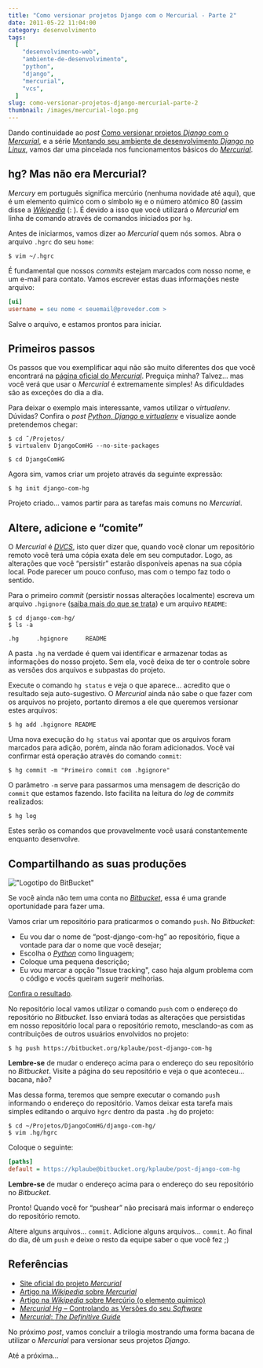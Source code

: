 ```yaml
---
title: "Como versionar projetos Django com o Mercurial - Parte 2"
date: 2011-05-22 11:04:00
category: desenvolvimento
tags:
  [
    "desenvolvimento-web",
    "ambiente-de-desenvolvimento",
    "python",
    "django",
    "mercurial",
    "vcs",
  ]
slug: como-versionar-projetos-django-mercurial-parte-2
thumbnail: /images/mercurial-logo.png
---
```


Dando continuidade ao _post_ [Como versionar
projetos *Django* com o *Mercurial*][], e a série [Montando seu ambiente
de desenvolvimento *Django* no *Linux*][], vamos dar uma pincelada nos
funcionamentos básicos do [*Mercurial*][].

## hg? Mas não era Mercurial?

_Mercury_ em português significa mercúrio (nenhuma novidade até aqui),
que é um elemento químico com o símbolo `Hg` e o número atômico 80
(assim disse a [*Wikipedia*][] (: ). É devido a isso que você utilizará
o _Mercurial_ em linha de comando através de comandos iniciados por
`hg`.

Antes de iniciarmos, vamos dizer ao _Mercurial_ quem nós somos. Abra o
arquivo `.hgrc` do seu `home`:

```text
$ vim ~/.hgrc
```

É fundamental que nossos _commits_ estejam marcados com nosso nome, e um
e-mail para contato. Vamos escrever estas duas informações neste
arquivo:

```ini
[ui]
username = seu nome < seuemail@provedor.com >
```

Salve o arquivo, e estamos prontos para iniciar.

## Primeiros passos

Os passos que vou exemplificar aqui não são muito diferentes dos que
você encontrará na [página oficial do *Mercurial*][]. Preguiça minha?
Talvez… mas você verá que usar o _Mercurial_ é extremamente simples! As
dificuldades são as exceções do dia a dia.

Para deixar o exemplo mais interessante, vamos utilizar o _virtualenv_.
Dúvidas? Confira o _post_ [*Python*, *Django* e *virtualenv*][] e
visualize aonde pretendemos chegar:

```text
$ cd ˜/Projetos/
$ virtualenv DjangoComHG --no-site-packages

$ cd DjangoComHG
```

Agora sim, vamos criar um projeto através da seguinte expressão:

```text
$ hg init django-com-hg
```

Projeto criado… vamos partir para as tarefas mais comuns no _Mercurial_.

## Altere, adicione e “comite”

O _Mercurial_ é [*DVCS*][], isto quer dizer que, quando você clonar um
repositório remoto você terá uma cópia exata dele em seu computador.
Logo, as alterações que você “persistir” estarão disponíveis apenas na
sua cópia local. Pode parecer um pouco confuso, mas com o tempo faz todo
o sentido.

Para o primeiro _commit_ (persistir nossas alterações localmente)
escreva um arquivo `.hgignore` ([saiba mais do que se trata][]) e um
arquivo `README`:

```text
$ cd django-com-hg/
$ ls -a

.hg     .hgignore     README
```

A pasta `.hg` na verdade é quem vai identificar e armazenar todas as
informações do nosso projeto. Sem ela, você deixa de ter o controle
sobre as versões dos arquivos e subpastas do projeto.

Execute o comando `hg status` e veja o que aparece… acredito que o
resultado seja auto-sugestivo. O _Mercurial_ ainda não sabe o que fazer
com os arquivos no projeto, portanto diremos a ele que queremos
versionar estes arquivos:

```text
$ hg add .hgignore README
```

Uma nova execução do `hg status` vai apontar que os arquivos foram
marcados para adição, porém, ainda não foram adicionados. Você vai
confirmar está operação através do comando `commit`:

```text
$ hg commit -m "Primeiro commit com .hgignore"
```

O parâmetro `-m` serve para passarmos uma mensagem de descrição do
`commit` que estamos fazendo. Isto facilita na leitura do _log_ de
_commits_ realizados:

```text
$ hg log
```

Estes serão os comandos que provavelmente você usará constantemente
enquanto desenvolve.

## Compartilhando as suas produções

!["Logotipo do BitBucket"](/images/bitbucket-logo.png "Logotipo do BitBucket")

Se você ainda não tem uma conta no
[*Bitbucket*][], essa é uma grande oportunidade para fazer uma.

Vamos criar um repositório para praticarmos o comando `push`. No
_Bitbucket_:

- Eu vou dar o nome de “post-django-com-hg” ao repositório, fique a
  vontade para dar o nome que você desejar;
- Escolha o [*Python*][] como linguagem;
- Coloque uma pequena descrição;
- Eu vou marcar a opção "Issue tracking", caso haja algum problema com
  o código e vocês queiram sugerir melhorias.

[Confira o resultado][].

No repositório local vamos utilizar o comando `push` com o endereço do
repositório no _Bitbucket_. Isso enviará todas as alterações que
persistidas em nosso repositório local para o repositório remoto,
mesclando-as com as contribuições de outros usuários envolvidos no
projeto:

```text
$ hg push https://bitbucket.org/kplaube/post-django-com-hg
```

**Lembre-se** de mudar o endereço acima para o endereço do seu
repositório no _Bitbucket_. Visite a página do seu repositório e veja o
que aconteceu… bacana, não?

Mas dessa forma, teremos que sempre executar o comando `pus`h
informando o endereço do repositório. Vamos deixar esta tarefa mais
simples editando o arquivo `hgrc` dentro da pasta `.hg` do projeto:

```text
$ cd ~/Projetos/DjangoComHG/django-com-hg/
$ vim .hg/hgrc
```

Coloque o seguinte:

```ini
[paths]
default = https://kplaube@bitbucket.org/kplaube/post-django-com-hg
```

**Lembre-se** de mudar o endereço acima para o endereço do seu
repositório no _Bitbucket_.

Pronto! Quando você for “pushear” não precisará mais informar o endereço
do repositório remoto.

Altere alguns arquivos… `commit`. Adicione alguns arquivos…
`commit`. Ao final do dia, dê um `push` e deixe o resto da equipe
saber o que você fez ;)

## Referências

- [Site oficial do projeto *Mercurial*][]
- [Artigo na *Wikipedia* sobre *Mercurial*][]
- [Artigo na *Wikipedia* sobre Mercúrio (o elemento químico)][]
- [*Mercurial Hg* – Controlando as Versões do seu *Software*][]
- [*Mercurial*: *The Definitive Guide*][]

No próximo _post_, vamos concluir a trilogia mostrando uma forma bacana
de utilizar o _Mercurial_ para versionar seus projetos _Django_.

Até a próxima…

[como versionar projetos *django* com o *mercurial*]: /2011/05/10/como-versionar-projetos-django-mercurial-parte.html "Leia a primeira parte deste post"
[montando seu ambiente de desenvolvimento *django* no *linux*]: /2011/03/03/montando-seu-ambiente-de-desenvolvimento-django.html "Tá começando com Django? É usuário Linux? Este post pode te interessar"
[*mercurial*]: /tag/mercurial.html "Leia mais sobre Mercurial"
[*wikipedia*]: http://en.wikipedia.org/wiki/Mercury_(element) "Leia mais sobre o elemento químico Mercúrio"
[página oficial do *mercurial*]: http://mercurial.selenic.com/ "Visite a página oficial do projeto Mercurial"
[*python*, *django* e *virtualenv*]: /2011/03/18/python-django-virtualenv.html "Construa projetos isolados do seu sistema com virtualenv"
[*dvcs*]: http://en.wikipedia.org/wiki/Distributed_revision_control "Leia mais sobre Distributed Version Control System"
[saiba mais do que se trata]: http://mercurial.selenic.com/wiki/.hgignore "Entenda para que serve o arquivo .hgignore"
[*bitbucket*]: http://bitbucket.org/ "Bitbucket, compartilhe o seu código"
[*python*]: /tag/python.html "Leia mais sobre Python"
[confira o resultado]: https://bitbucket.org/kplaube/post-django-com-hg "Confira o repositório criado no Bitbucket"
[site oficial do projeto *mercurial*]: http://mercurial.selenic.com/ "Mercurial, work easier, work faster"
[artigo na *wikipedia* sobre *mercurial*]: http://en.wikipedia.org/wiki/Mercurial "Leia mais sobre Mercurial na Wikipedia"
[artigo na *wikipedia* sobre mercúrio (o elemento químico)]: http://en.wikipedia.org/wiki/Mercury_(element) "Leia mais sobre Mercúrio no Wikipedia"
[*mercurial hg* – controlando as versões do seu *software*]: http://tocadoelfo.blogspot.com/2011/03/mercurial-hg-controlando-as-versoes-do.html "Excelente post sobre Mercurial, TI e gerência de projetos"
[*mercurial*: *the definitive guide*]: http://hgbook.red-bean.com/read/ "Excelente e-book de Bryan O'Sullivan sobre Mercurial"
